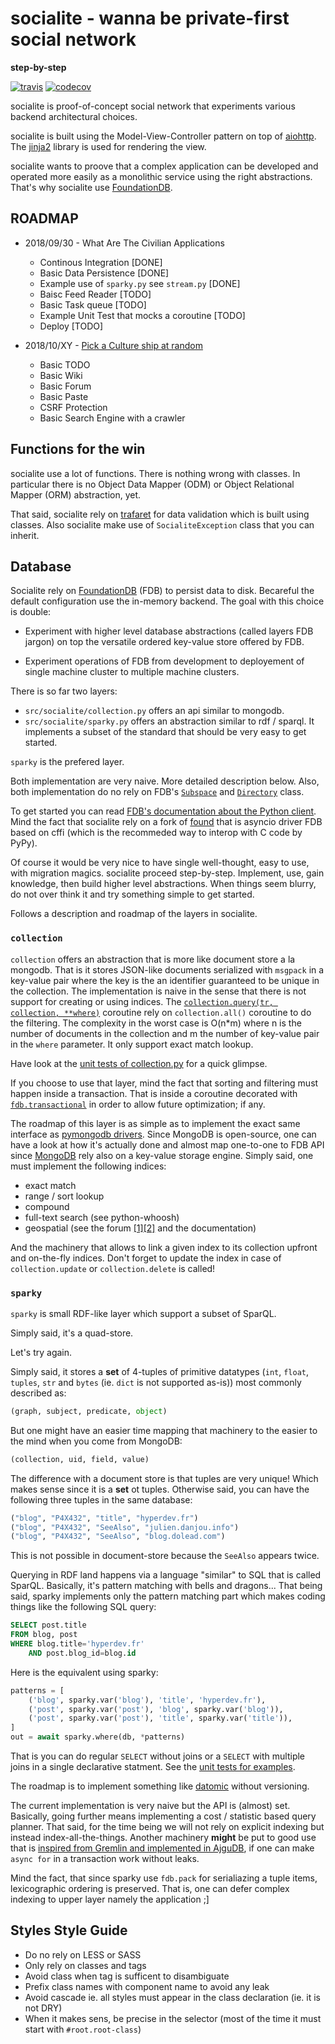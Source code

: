 # socialite - wanna be private-first social network

**step-by-step**

[![travis](https://api.travis-ci.com/amirouche/socialite.svg?branch=master)](https://travis-ci.com/amirouche/socialite) [![codecov](https://codecov.io/gh/amirouche/socialite/branch/master/graph/badge.svg)](https://codecov.io/gh/amirouche/socialite)

socialite is proof-of-concept social network that experiments various
backend architectural choices.

<!-- It takes inspiration from peer-to-peer systems ideas and apply them in the context of controlled environments. -->

socialite is built using the Model-View-Controller pattern on top of
[aiohttp](https://aiohttp.readthedocs.io/en/stable/). The
[jinja2](http://jinja.pocoo.org/) library is used for rendering the
view.

socialite wants to proove that a complex application can be developed
and operated more easily as a monolithic service using the right
abstractions. That's why socialite use
[FoundationDB](https://apple.github.io/foundationdb/).

<!-- socialite experiment with an innovative [distributed **priority** task -->
<!-- queue](https://github.com/amirouche/socialite/issues/14). The goal of -->
<!-- that particular component is to ease operation of the application. -->

## ROADMAP

- 2018/09/30 - What Are The Civilian Applications

	- Continous Integration [DONE]
	- Basic Data Persistence [DONE]
	- Example use of `sparky.py` see `stream.py` [DONE]
	- Baisc Feed Reader [TODO]
	- Basic Task queue [TODO]
	- Example Unit Test that mocks a coroutine [TODO]
	- Deploy [TODO]

- 2018/10/XY - [Pick a Culture ship at random](http://bryanschuetz.github.io/culture-namer/)

	- Basic TODO
	- Basic Wiki
	- Basic Forum
	- Basic Paste
	- CSRF Protection
	- Basic Search Engine with a crawler

## Functions for the win

socialite use a lot of functions.  There is nothing wrong with
classes.  In particular there is no Object Data Mapper (ODM) or Object
Relational Mapper (ORM) abstraction, yet.

That said, socialite rely on
[trafaret](https://github.com/Deepwalker/trafaret/) for data
validation which is built using classes. Also socialite make use of
`SocialiteException` class that you can inherit.

## Database

Socialite rely on [FoundationDB](https://foundationdb.org/) (FDB) to
persist data to disk.  Becareful the default configuration use the
in-memory backend.  The goal with this choice is double:

- Experiment with higher level database abstractions (called layers
  FDB jargon) on top the versatile ordered key-value store offered by
  FDB.

- Experiment operations of FDB from development to deployement of
  single machine cluster to multiple machine clusters.

There is so far two layers:

- `src/socialite/collection.py` offers an api similar to mongodb.
- `src/socialite/sparky.py` offers an abstraction similar to rdf /
  sparql. It implements a subset of the standard that should be very
  easy to get started.

`sparky` is the prefered layer.

Both implementation are very naive. More detailed description
below. Also, both implementation do no rely on FDB's
[`Subspace`](https://apple.github.io/foundationdb/api-python.html#subspaces)
and
[`Directory`](https://apple.github.io/foundationdb/api-python.html#directories)
class.

To get started you can read [FDB's documentation about the Python
client](https://apple.github.io/foundationdb/index.html). Mind the
fact that socialite rely on a fork of
[found](https://github.com/amirouche/found) that is asyncio driver FDB
based on cffi (which is the recommeded way to interop with C code by
PyPy).

Of course it would be very nice to have single well-thought, easy
to use, with migration magics. socialite proceed step-by-step.
Implement, use, gain knowledge, then build higher level abstractions.
When things seem blurry, do not over think it and try something
simple to get started.

Follows a description and roadmap of the layers in socialite.

### `collection`

`collection` offers an abstraction that is more like document store a
la mongodb. That is it stores JSON-like documents serialized with
`msgpack` in a key-value pair where the key is the an identifier
guaranteed to be unique in the collection. The implementation is naive
in the sense that there is not support for creating or using indices.
The [`collection.query(tr, collection,
**where)`](https://bit.ly/2wZB5TK) coroutine rely on
`collection.all()` coroutine to do the filtering. The complexity in
the worst case is O(n*m) where n is the number of documents in the
collection and m the number of key-value pair in the `where`
parameter.  It only support exact match lookup.

Have look at the [unit tests of collection.py](https://bit.ly/2N47IdI)
for a quick glimpse.

If you choose to use that layer, mind the fact that sorting and
filtering must happen inside a transaction. That is inside a coroutine
decorated with [`fdb.transactional`](https://bit.ly/2wVFuqO) in order
to allow future optimization; if any.

The roadmap of this layer is as simple as to implement the exact same
interface as [pymongodb
drivers](http://api.mongodb.com/python/current/tutorial.html). Since
MongoDB is open-source, one can have a look at how it's actually done
and almost map one-to-one to FDB API since
[MongoDB](https://github.com/mongodb/mongo) rely also on a key-value
storage engine. Simply said, one must implement the following indices:

- exact match
- range / sort lookup
- compound
- full-text search (see python-whoosh)
- geospatial (see the forum
  [[1]](https://bit.ly/2oW0hXS)[[2]](https://bit.ly/2CBa4vO) and the
  documentation)

And the machinery that allows to link a given index to its collection
upfront and on-the-fly indices. Don't forget to update the index in
case of `collection.update` or `collection.delete` is called!

### `sparky`

`sparky` is small RDF-like layer which support a subset of SparQL.

Simply said, it's a quad-store.

Let's try again.

Simply said, it stores a **set** of 4-tuples of primitive datatypes
(`int`, `float`, `tuples`, `str` and `bytes` (ie. `dict` is not
supported as-is)) most commonly described as:

```python
(graph, subject, predicate, object)
```

But one might have an easier time mapping that machinery to the easier
to the mind when you come from MongoDB:

```python
(collection, uid, field, value)
```

The difference with a document store is that tuples are very unique!
Which makes sense since it is a **set** ot tuples. Otherwise said, you
can have the following three tuples in the same database:

```python
("blog", "P4X432", "title", "hyperdev.fr")
("blog", "P4X432", "SeeAlso", "julien.danjou.info")
("blog", "P4X432", "SeeAlso", "blog.dolead.com")
```

This is not possible in document-store because the `SeeAlso` appears
twice.

Querying in RDF land happens via a language "similar" to SQL that is
called SparQL. Basically, it's pattern matching with bells and
dragons... That being said, sparky implements only the pattern
matching part which makes coding things like the following SQL query:

```sql
SELECT post.title
FROM blog, post
WHERE blog.title='hyperdev.fr'
    AND post.blog_id=blog.id
```

Here is the equivalent using sparky:

```python
patterns = [
	('blog', sparky.var('blog'), 'title', 'hyperdev.fr'),
	('post', sparky.var('post'), 'blog', sparky.var('blog')),
	('post', sparky.var('post'), 'title', sparky.var('title')),
]
out = await sparky.where(db, *patterns)
```

That is you can do regular `SELECT` without joins or a `SELECT` with
multiple joins in a single declarative statment. See the [unit tests
for examples](https://bit.ly/2oVz735).

The roadmap is to implement something like
[datomic](https://www.datomic.com/) without versioning.

The current implementation is very naive but the API is (almost) set.
Basically, going further means implementing a cost / statistic based
query planner.  That said, for the time being we will not rely on
explicit indexing but instead index-all-the-things. Another machinery
**might** be put to good use that is [inspired from Gremlin and
implemented in AjguDB](https://bit.ly/2CEc72q), if one can make `async
for` in a transaction work without leaks.

Mind the fact, that since sparky use `fdb.pack` for serialiazing a
tuple items, lexicographic ordering is preserved. That is, one can
defer complex indexing to upper layer namely the application ;]

## Styles Style Guide

- Do no rely on LESS or SASS
- Only rely on classes and tags
- Avoid class when tag is sufficent to disambiguate
- Prefix class names with component name to avoid any leak
- Avoid cascade ie. all styles must appear in the class declaration (ie. it is not DRY)
- When it makes sens, be precise in the selector (most of the time it must start with `#root.root-class`)
